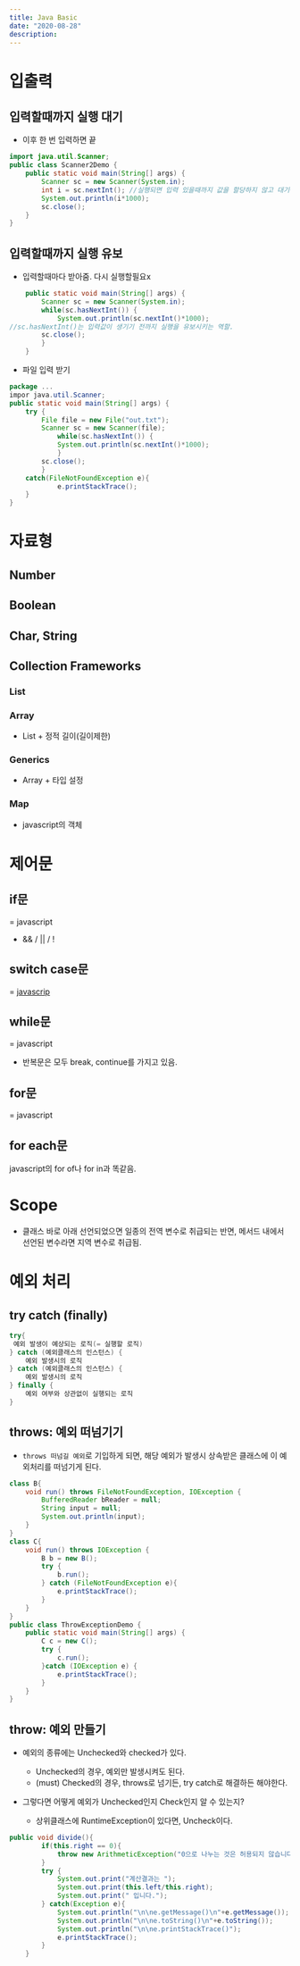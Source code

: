```yaml
---
title: Java Basic
date: "2020-08-28"
description: 
---
```

 
# 입출력

## 입력할때까지 실행 대기
- 이후 한 번 입력하면 끝

```java
import java.util.Scanner;
public class Scanner2Demo {
    public static void main(String[] args) {
        Scanner sc = new Scanner(System.in);
        int i = sc.nextInt(); //실행되면 입력 있을때까지 값을 할당하지 않고 대기상태로 있게됨
        System.out.println(i*1000);
        sc.close();
    }
}
```

## 입력할때까지 실행 유보
- 입력할때마다 받아줌. 다시 실행할필요x

```java
    public static void main(String[] args) {
        Scanner sc = new Scanner(System.in);
        while(sc.hasNextInt()) {
            System.out.println(sc.nextInt()*1000);
//sc.hasNextInt()는 입력값이 생기기 전까지 실행을 유보시키는 역할.
        sc.close();
        }
    }
```

- 파일 입력 받기

```java
package ...
impor java.util.Scanner;
public static void main(String[] args) {
    try {
        File file = new File("out.txt");
        Scanner sc = new Scanner(file);
            while(sc.hasNextInt()) {
            System.out.println(sc.nextInt()*1000);
            }
        sc.close();
        } 
    catch(FileNotFoundException e){
            e.printStackTrace();
    }
}
```

# 자료형
## Number
## Boolean
## Char, String
## Collection Frameworks
### List
### Array
- List + 정적 길이(길이제한)
### Generics
- Array + 타입 설정
### Map
- javascript의 객체

# 제어문
## if문
= javascript
- && / || / !
## switch case문
= <a href="https://developer.mozilla.org/ko/docs/Web/JavaScript/Reference/Statements/switch">javascrip</a>
## while문
= javascript
- 반복문은 모두 break, continue를 가지고 있음.
## for문
= javascript
## for each문
javascript의 for of나 for in과 똑같음.

# Scope
- 클래스 바로 아래 선언되었으면 일종의 전역 변수로 취급되는 반면, 메서드 내에서 선언된 변수라면 지역 변수로 취급됨.

# 예외 처리

## try catch (finally)
```java
try{
 예외 발생이 예상되는 로직(= 실행할 로직)
} catch (예외클래스의 인스턴스) {
    예외 발생시의 로직
} catch (예외클래스의 인스턴스) {
    예외 발생시의 로직
} finally {
    예외 여부와 상관없이 실행되는 로직
}
```

## throws: 예외 떠넘기기
- `throws 떠넘길 예외`로 기입하게 되면, 해당 예외가 발생시 상속받은 클래스에 이 예외처리를 떠넘기게 된다.

```java
class B{
    void run() throws FileNotFoundException, IOException {
        BufferedReader bReader = null;
        String input = null;
        System.out.println(input);
    }
}
class C{
    void run() throws IOException {
        B b = new B();
        try {
            b.run();
        } catch (FileNotFoundException e){
            e.printStackTrace();
        }
    }
}
public class ThrowExceptionDemo {
    public static void main(String[] args) {
        C c = new C();
        try {
            c.run();
        }catch (IOException e) {
            e.printStackTrace();
        }    
    }   
}
```

## throw: 예외 만들기
- 예외의 종류에는 Unchecked와 checked가 있다.
    - Unchecked의 경우, 예외만 발생시켜도 된다.
    - (must) Checked의 경우, throws로 넘기든, try catch로 해결하든 해야한다.

- 그렇다면 어떻게 예외가 Unchecked인지 Check인지 알 수 있는지?
    - 상위클래스에 RuntimeException이 있다면, Uncheck이다.

```java
public void divide(){
        if(this.right == 0){
            throw new ArithmeticException("0으로 나누는 것은 허용되지 않습니다.");
        }
        try {
            System.out.print("계산결과는 ");
            System.out.print(this.left/this.right);
            System.out.print(" 입니다.");
        } catch(Exception e){
            System.out.println("\n\ne.getMessage()\n"+e.getMessage());
            System.out.println("\n\ne.toString()\n"+e.toString());
            System.out.println("\n\ne.printStackTrace()");
            e.printStackTrace();
        }
    }
```

